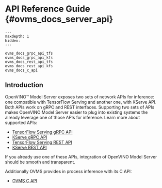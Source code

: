 # API Reference Guide {#ovms_docs_server_api}

```{toctree}
---
maxdepth: 1
hidden:
---

ovms_docs_grpc_api_tfs
ovms_docs_grpc_api_kfs
ovms_docs_rest_api_tfs
ovms_docs_rest_api_kfs
ovms_docs_c_api
```

## Introduction

OpenVINO&trade; Model Server exposes two sets of network APIs for inference: one compatible with TensorFlow Serving and another one, with KServe API. Both APIs work on gRPC and REST interfaces. Supporting two sets of APIs makes OpenVINO Model Server easier to plug into existing systems the already leverage one of those APIs for inference. Learn more about supported APIs:

- [TensorFlow Serving gRPC API](./model_server_grpc_api_tfs.md)
- [KServe gRPC API](./model_server_grpc_api_kfs.md)
- [TensorFlow Serving REST API](./model_server_rest_api_tfs.md)
- [KServe REST API](./model_server_rest_api_kfs.md)

If you already use one of these APIs, integration of OpenVINO Model Server should be smooth and transparent.

Additionally OVMS provides in process inference with its C API:
- [OVMS C API](./model_server_c_api.md)
